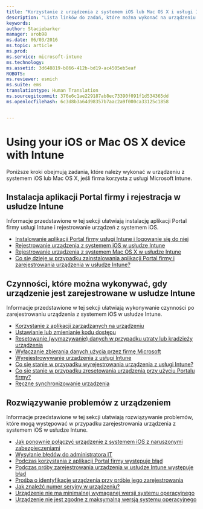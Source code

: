```yaml
---
title: "Korzystanie z urządzenia z systemem iOS lub Mac OS X i usługi Intune | Microsoft Intune"
description: "Lista linków do zadań, które można wykonać na urządzeniu przenośnym z systemem iOS lub Mac OS X, gdy urządzenie zostało zarejestrowane w usłudze Intune"
keywords: 
author: Staciebarker
manager: arob98
ms.date: 06/03/2016
ms.topic: article
ms.prod: 
ms.service: microsoft-intune
ms.technology: 
ms.assetid: 3d648819-b866-412b-bd19-ac4505eb5eaf
ROBOTS: 
ms.reviewer: esmich
ms.suite: ems
translationtype: Human Translation
ms.sourcegitcommit: 376e6c1ae229187ab8ec73390f091f1d534365dd
ms.openlocfilehash: 6c3d8b3a64d98357b7aac2a9f000ca33125c1858


---
```


# Using your iOS or Mac OS X device with Intune

Poniższe kroki obejmują zadania, które należy wykonać w urządzeniu z systemem iOS lub Mac OS X, jeśli firma korzysta z usługi Microsoft Intune.

## Instalacja aplikacji Portal firmy i rejestracja w usłudze Intune

Informacje przedstawione w tej sekcji ułatwiają instalację aplikacji Portal firmy usługi Intune i rejestrowanie urządzeń z systemem iOS.

- [Instalowanie aplikacji Portal firmy usługi Intune i logowanie się do niej](install-and-sign-in-to-the-intune-company-portal-app-ios.md)
- [Rejestrowanie urządzenia z systemem iOS w usłudze Intune](enroll-your-device-in-intune-ios.md)
- [Rejestrowanie urządzenia z systemem Mac OS X w usłudze Intune](enroll-your-device-in-intune-mac-os-x.md)
- [Co się dzieje w przypadku zainstalowania aplikacji Portal firmy i zarejestrowania urządzenia w usłudze Intune?](what-happens-if-you-install-the-Company-Portal-app-and-enroll-your-device-in-intune-ios.md)

## Czynności, które można wykonywać, gdy urządzenie jest zarejestrowane w usłudze Intune

Informacje przedstawione w tej sekcji ułatwiają wykonywanie czynności po zarejestrowaniu urządzenia z systemem iOS w usłudze Intune.

- [Korzystanie z aplikacji zarządzanych na urządzeniu](use-managed-apps-on-your-device-ios.md)
- [Ustawianie lub zmienianie kodu dostępu](set-or-change-your-passcode-ios.md)
- [Resetowanie (wymazywanie) danych w przypadku utraty lub kradzieży urządzenia](reset-erase-your-lost-or-stolen-device-ios.md)
- [Wyłączanie zbierania danych użycia przez firmę Microsoft](turn-off-microsoft-usage-data-collection-ios.md)
- [Wyrejestrowywanie urządzenia z usługi Intune](unenroll-your-device-from-intune-ios.md)
- [Co się stanie w przypadku wyrejestrowania urządzenia z usługi Intune?](what-happens-if-you-unenroll-your-device-from-intune-ios.md)
- [Co się stanie w przypadku zresetowania urządzenia przy użyciu Portalu firmy?](what-happens-if-you-reset-your-device-using-the-company-portal-ios.md)
- [Ręczne synchronizowanie urządzenia](sync-your-device-manually-ios.md)

## Rozwiązywanie problemów z urządzeniem

Informacje przedstawione w tej sekcji ułatwiają rozwiązywanie problemów, które mogą występować w przypadku zarejestrowania urządzenia z systemem iOS w usłudze Intune.

- [Jak ponownie połączyć urządzenie z systemem iOS z naruszonymi zabezpieczeniami](how-to-reconnect-a-compromised-ios-device.md)
- [Wysyłanie błędów do administratora IT](send-errors-to-your-it-admin-ios.md)
- [Podczas korzystania z aplikacji Portal firmy występuje błąd](you-get-an-error-while-using-the-company-portal-app-ios.md)
- [Podczas próby zarejestrowania urządzenia w usłudze Intune występuje błąd](you-see-errors-while-trying-to-enroll-your-device-in-intune-ios.md)
- [Prośba o identyfikację urządzenia przy próbie jego zarejestrowania](you-are-asked-to-identify-your-device-when-trying-to-enroll-ios.md)
- [Jak znaleźć numer seryjny w urządzeniu?](how-do-i-find-the-serial-number-on-my-device-ios.md)
- [Urządzenie nie ma minimalnej wymaganej wersji systemu operacyjnego](device-doesnt-have-the-required-minimum-operating-system-version-ios.md)
- [Urządzenie nie jest zgodne z maksymalną wersją systemu operacyjnego](device-doesnt-comply-with-the-maximum-operating-system-version-ios.md)





<!--HONumber=Jul16_HO3-->


